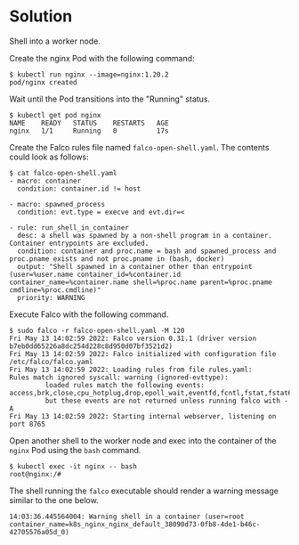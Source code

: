 # Solution

Shell into a worker node.

Create the nginx Pod with the following command:

```
$ kubectl run nginx --image=nginx:1.20.2
pod/nginx created
```

Wait until the Pod transitions into the "Running" status.

```
$ kubectl get pod nginx
NAME    READY   STATUS    RESTARTS   AGE
nginx   1/1     Running   0          17s
```

Create the Falco rules file named `falco-open-shell.yaml`. The contents could look as follows:

```
$ cat falco-open-shell.yaml
- macro: container
  condition: container.id != host

- macro: spawned_process
  condition: evt.type = execve and evt.dir=<

- rule: run_shell_in_container
  desc: a shell was spawned by a non-shell program in a container. Container entrypoints are excluded.
  condition: container and proc.name = bash and spawned_process and proc.pname exists and not proc.pname in (bash, docker)
  output: "Shell spawned in a container other than entrypoint (user=%user.name container_id=%container.id container_name=%container.name shell=%proc.name parent=%proc.pname cmdline=%proc.cmdline)"
  priority: WARNING
```

Execute Falco with the following command.

```
$ sudo falco -r falco-open-shell.yaml -M 120
Fri May 13 14:02:59 2022: Falco version 0.31.1 (driver version b7eb0dd65226a8dc254d228c8d950d07bf3521d2)
Fri May 13 14:02:59 2022: Falco initialized with configuration file /etc/falco/falco.yaml
Fri May 13 14:02:59 2022: Loading rules from file rules.yaml:
Rules match ignored syscall: warning (ignored-evttype):
         loaded rules match the following events: access,brk,close,cpu_hotplug,drop,epoll_wait,eventfd,fcntl,fstat,fstat64,futex,getcwd,getdents,getdents64,getegid,geteuid,getgid,getpeername,getresgid,getresuid,getrlimit,getsockname,getsockopt,getuid,infra,k8s,llseek,lseek,lstat,lstat64,mesos,mmap,mmap2,mprotect,munmap,nanosleep,notification,page_fault,poll,ppoll,pread,preadv,procinfo,pwrite,pwritev,read,readv,recv,recvmmsg,select,semctl,semget,semop,send,sendfile,sendmmsg,setrlimit,shutdown,signaldeliver,splice,stat,stat64,switch,sysdigevent,timerfd_create,write,writev;
         but these events are not returned unless running falco with -A
Fri May 13 14:02:59 2022: Starting internal webserver, listening on port 8765
```

Open another shell to the worker node and exec into the container of the `nginx` Pod using the `bash` command.

```
$ kubectl exec -it nginx -- bash
root@nginx:/#
```

The shell running the `falco` executable should render a warning message similar to the one below.

```
14:03:36.445564004: Warning shell in a container (user=root container_name=k8s_nginx_nginx_default_38090d73-0fb8-4de1-b46c-42705576a05d_0)
```
